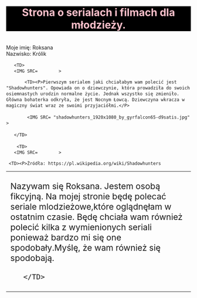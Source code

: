 <HTML>
<HEAD>
     <meta charset = "UTF-8">
     <meta name = "description" content = "Strona zawiera informacje na temat seriali, które ostatnio oglądałam.>

<TITLE> Strona o serialach i flmach młodzieżowych.  </TITLE>
</HEAD>

<BODY style="font-size: 40px;">
<H1 style="text-align: center; color: pink; background-color: black; ">Strona o serialach i filmach dla młodzieży.</H1><BR>
Moje imię: Roksana<BR>
Nazwisko: Królik<BR>

<TABLE>
   <TR style="font-size: 23px;" >
       
       <TD>
       <IMG SRC=        >
</TD>
 <TD><P>Nazywam się Roksana.
   Jestem osobą fikcyjną.
   Na mojej stronie będę polecać seriale mlodzieżowe,które oglądnęłam w ostatnim czasie. Będę chciała wam również polecić kilka z      wymienionych seriali ponieważ bardzo mi się one spodobały.Myślę, że wam również się spodobają.</P>

          
       </TD>
</TR>
<TR style="font-size: 23px;">

           <TD><P>Pierwszym serialem jaki chciałabym wam polecić jest "Shadowhunters". Opowiada on o dziewczynie, która prowadziła do swoich osiemnastych urodzin normalne życie. Jednak wszystko się zmieniło. Główna bohaterka odkryła, że jest Nocnym Łowcą. Dziewczyna wkracza w magiczny świat wraz ze swoimi przyjaciółmi.</P>
           
            <IMG SRC= "shadowhunters_1920x1080_by_gyrfalcon65-d9satis.jpg"       >

       </TD>
        
        <TD>
       <IMG SRC=        >
</TD>

     <TD><P>Żródła: https://pl.wikipedia.org/wiki/Shadowhunters
</TR>
 



</TABLE>

</BODY>
</HTML>
